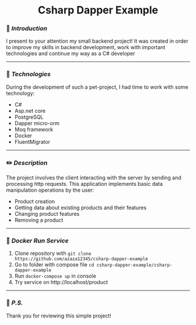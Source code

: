 # <div style="text-align: center"> Csharp Dapper Example </div>

### :triangular_flag_on_post: *Introduction*
I present to your attention my small backend project!
It was created in order to improve my skills in backend development,
work with important technologies and continue my way as a C# developer

____________________________________________

### :floppy_disk: *Technologies*
During the development of such a pet-project, I had time to work with some technology:
+ C#
+ Asp.net core
+ PostgreSQL
+ Dapper micro-orm
+ Moq framework
+ Docker
+ FluentMigrator

____________________________________________

### :pencil2: *Description*
The project involves the client interacting with the server by sending and processing http requests. This application implements basic data manipulation operations by the user:
+ Product creation
+ Getting data about existing products and their features
+ Changing product features
+ Removing a product

____________________________________________

### :whale: *Docker Run Service*
1. Clone repository with ```git clone https://github.com/azaza12345/csharp-dapper-example```
2. Go to folder with compose file ```cd csharp-dapper-example/csharp-dapper-example```
3. Run ```docker-compose up``` in console
4. Try service on http://localhost/product

____________________________________________
### :checkered_flag: *P.S.*
Thank you for reviewing this simple project!
